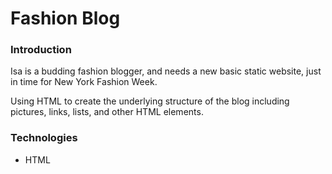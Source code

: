 # Fashion Blog

### Introduction
Isa is a budding fashion blogger, and needs a new basic static website, just in time for New York Fashion Week.

Using HTML to create the underlying structure of the blog including pictures, links, lists, and other HTML elements.
### Technologies
- HTML

